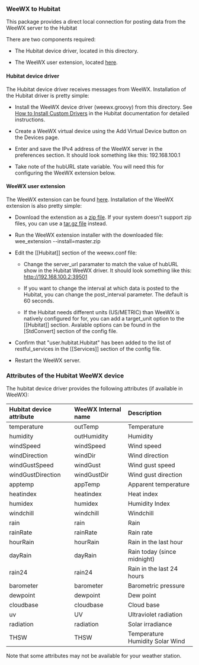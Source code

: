 ### WeeWX to Hubitat

This package provides a direct local connection for posting data from the WeeWX server to the Hubitat

There are two components required:

* The Hubitat device driver, located in this directory.

* The WeeWX user extension, located [here](https://github.com/dennypage/weewx-hubitat).


#### Hubitat device driver

The Hubitat device driver receives messages from WeeWX. Installation of the Hubitat driver is pretty simple:

* Install the WeeWX device driver (weewx.groovy) from this directory. See [How to Install Custom Drivers](https://docs.hubitat.com/index.php?title=How_to_Install_Custom_Drivers) in the Hubitat documentation for detailed instructions.

* Create a WeeWX virtual device using the Add Virtual Device button on the Devices page.

* Enter and save the IPv4 address of the WeeWX server in the preferences section. It should look something like this: 192.168.100.1

* Take note of the hubURL state variable. You will need this for configuring the WeeWX extension below.

#### WeeWX user extension

The WeeWX extension can be found [here](https://github.com/dennypage/weewx-hubitat). Installation of the WeeWX extension is also pretty simple:

* Download the extenstion as a [zip file](https://github.com/dennypage/weewx-hubitat/archive/master.zip). If your system doesn't support zip files, you can use a [tar.gz file](https://github.com/dennypage/weewx-hubitat/archive/master.tar.gz) instead.

* Run the WeeWX extension installer with the downloaded file: wee_extension --install=master.zip

* Edit the [[Hubitat]] section of the weewx.conf file:

  - Change the server_url paramater to match the value of hubURL show in the Hubitat WeeWX driver. It should look something like this: http://192.168.100.2:39501

  - If you want to change the interval at which data is posted to the Hubitat, you can change the post_interval parameter. The default is 60 seconds.

  - If the Hubitat needs different units (US/METRIC) than WeeWX is natively configured for for, you can add a target_unit option to the [[Hubitat]] section. Avalable options can be found in the [StdConvert] section of the config file.
  
* Confirm that "user.hubitat.Hubitat" has been added to the list of restful_services in the [[Services]] section of the config file.

* Restart the WeeWX server.


### Attributes of the Hubitat WeeWX device

The hubitat device driver provides the following attributes (if available in WeeWX):

| Hubitat device attribute  | WeeWX Internal name      | Description              |
| :------------------------ | :------------------------| :------------------------|
| temperature | outTemp | Temperature | 
| humidity | outHumidity | Humidity |
| windSpeed | windSpeed | Wind speed |
| windDirection | windDir | Wind direction |
| windGustSpeed | windGust | Wind gust speed |
| windGustDirection | windGustDir | Wind gust direction |
| apptemp | appTemp | Apparent temperature |
| heatindex | heatindex | Heat index |
| humidex | humidex | Humidity Index |
| windchill | windchill | Windchill |
| rain | rain | Rain |
| rainRate | rainRate | Rain rate |
| hourRain | hourRain | Rain in the last hour |
| dayRain | dayRain | Rain today (since midnight) |
| rain24 | rain24 | Rain in the last 24 hours |
| barometer | barometer | Barometric pressure |
| dewpoint | dewpoint | Dew point |
| cloudbase | cloudbase | Cloud base |
| uv | UV | Ultraviolet radiation |
| radiation | radiation | Solar irradiance |
| THSW | THSW | Temperature Humidity Solar Wind |

Note that some attributes may not be available for your weather station.
